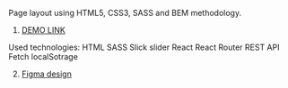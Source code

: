 Page layout using HTML5, CSS3, SASS and BEM methodology.

1. [DEMO LINK](https://ksenia-didukh.github.io/phone-catalog-react/)

Used technologies:
HTML
SASS
Slick slider
React
React Router
REST API
Fetch
localSotrage

2. [Figma design](https://www.figma.com/file/uEetgWenSRxk9jgiym6Yzp/Phone-catalog-redesign)